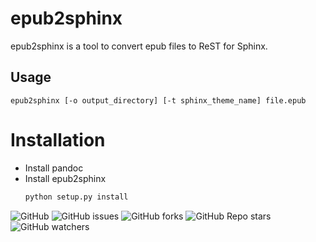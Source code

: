 # epub2sphinx

epub2sphinx is a tool to convert epub files to ReST for Sphinx.

## Usage
```
epub2sphinx [-o output_directory] [-t sphinx_theme_name] file.epub
```

# Installation
- Install pandoc
- Install epub2sphinx
  ```bash
  python setup.py install
  ```
![GitHub](https://img.shields.io/github/license/nifey/epub2sphinx)
![GitHub issues](https://img.shields.io/github/issues/nifey/epub2sphinx)
![GitHub forks](https://img.shields.io/github/forks/nifey/epub2sphinx?style=social)
![GitHub Repo stars](https://img.shields.io/github/stars/nifey/epub2sphinx?style=social)
![GitHub watchers](https://img.shields.io/github/watchers/nifey/epub2sphinx?style=social)
